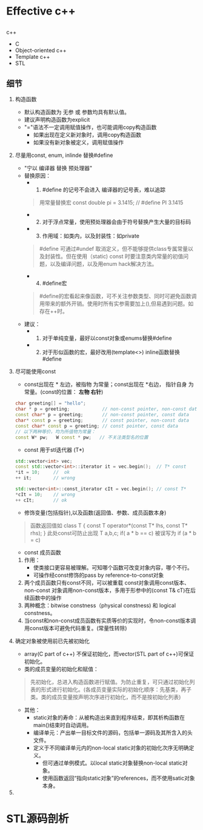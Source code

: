 


# Effective c++


## 

c++
- C
- Object-oriented c++
- Template c++
- STL


## 细节



1. 构造函数
    - 默认构造函数为 无参 或 参数均具有默认值。
    - 建议声明构造函数为explicit
    - "="语法不一定调用赋值操作，也可能调用copy构造函数
        - 如果出现在定义新对象时，调用copy构造函数
        - 如果没有新对象被定义，调用赋值操作
2. 尽量用const, enum, inlinde 替换#define
    - "宁以 编译器 替换 预处理器"
    - 替换原因：
        - 1. #define 的记号不会进入 编译器的记号表，难以追踪
        > 用常量替换宏 const double pi = 3.1415;  // #define PI 3.1415
        - 2. 对于浮点常量，使用预处理器会由于符号替换产生大量的目标码
        - 3. 作用域：如类内，以及封装性：如private
        > #define 可通过#undef 取消定义，但不能够提供class专属常量以及封装性。但在使用（static) const 时要注意类内常量的初值问题，以及编译问题，以及用enum hack解决方法。 
        - 4. #define宏
        > #define的宏看起来像函数，可不关注参数类型、同时可避免函数调用带来的额外开销。使用时所有实参需要加上(),但易遇到问题。如存在++时。
    - 建议：
        - 1. 对于单纯变量，最好以const对象或enums替换#define
        - 2. 对于形似函数的宏，最好改用(template<>) inline函数替换#define
3. 尽可能使用const
    - const出现在 * 左边，被指物 为常量；const出现在 *右边， 指针自身 为常量。(const的位置： **左物 右针**)
    ```c++
    char greeting[] = "hello";
    char * p = greeting;            // non-const pointer, non-const data
    const char* p = greeting;       // non-const pointer, const data
    char* const p = greeting;       // const pointer, non-const data
    const char* const p = greeting; // const pointer, const data
    // 以下两种等价，均为所值物为常量：
    const W* pw;   W const * pw;   // 不关注类型名的位置
    ```
    - const 用于stl迭代器 (T*)
    ```c++
    std::vector<int> vec;
    const std::vector<int>::iterator it = vec.begin();  // T* const
    *it = 10;     //  ok
    ++ it;        // wrong

    std::vector<int>::const_iterator cIt = vec.begin(); // const T*
    *cIt = 10;    // wrong
    ++ cIt;       // ok
    ```
    - 修饰变量(包括指针),以及函数(返回值、参数、成员函数本身)
    > 函数返回值如 
    class T {
        const T operator*(const T* lhs, const T* rhs);
    }
    此处const可防止出现 T a,b,c;   if( a * b == c)  被误写为 if (a * b = c)
    - const 成员函数
    1. 作用：
        - 使类接口更容易被理解。可知哪个函数可改变对象内容，哪个不行。
        - 可操作经const修饰的pass by reference-to-const对象
    2. 两个成员函数只有const不同，可以被重载
        const对象调用const版本、non-const 对象调用non-const版本，多用于形参中的(const T& cT)在后续函数中的操作
    3. 两种概念：bitwise constness（physical constness) 和 logical constness。
    4. 当const和non-const成员函数有实质等价的实现时，令non-const版本调用const版本可避免代码重复。(常量性转除)
4. 确定对象被使用前已先被初始化
    - array(C part of c++) 不保证初始化，而vector(STL part of c++)可保证初始化。
    - 类的成员变量的初始化和赋值：
    > 先初始化，总进入构造函数进行赋值。为防止重复，可只通过初始化列表的形式进行初始化。(各成员变量实际的初始化顺序：先基类，再子类。类的成员变量按声明次序进行初始化，而不是按初始化列表)
    - 其他：
        - static对象的寿命：从被构造出来直到程序结束，即其析构函数在main()结束时自动调用。
        - 编译单元：产出单一目标文件的源码，包括单一源码及其所含入的头文件。
        - 定义于不同编译单元内的non-local static对象的初始化次序无明确定义。
            - 但可通过单例模式。以local static对象替换non-local static对象。
            - 使用函数返回“指向static对象”的references，而不使用satic对象本身。



11. 
















# STL源码剖析